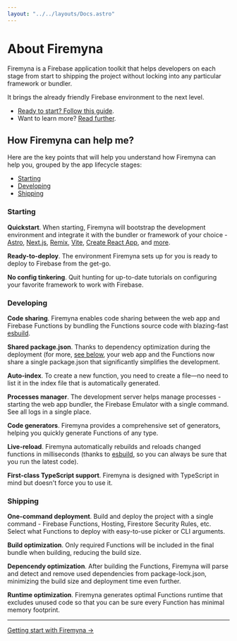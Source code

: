 ```yaml
---
layout: "../../layouts/Docs.astro"
---
```


# About Firemyna

Firemyna is a Firebase application toolkit that helps developers on each stage from start to shipping the project without locking into any particular framework or bundler.

It brings the already friendly Firebase environment to the next level.

- [Ready to start? Follow this guide](/docs/start).
- Want to learn more? [Read further](#how-firemyna-can-help-me).

## How Firemyna can help me?

Here are the key points that will help you understand how Firemyna can help you, grouped by the app lifecycle stages:

- [Starting](#starting)
- [Developing](#developing)
- [Shipping](#shipping)

### Starting

**Quickstart**. When starting, Firemyna will bootstrap the development environment and integrate it with the bundler or framework of your choice - [Astro], [Next.js], [Remix], [Vite], [Create React App], and [more](/docs/start).

**Ready-to-deploy**. The environment Firemyna sets up for you is ready to deploy to Firebase from the get-go.

**No config tinkering**. Quit hunting for up-to-date tutorials on configuring your favorite framework to work with Firebase.

### Developing

**Code sharing**. Firemyna enables code sharing between the web app and Firebase Functions by bundling the Functions source code with blazing-fast [esbuild].

**Shared package.json**. Thanks to dependency optimization during the deployment (for more, [see below](#shipping), your web app and the Functions now share a single package.json that significantly simplifies the development.

**Auto-index**. To create a new function, you need to create a file—no need to list it in the index file that is automatically generated.

**Processes manager**. The development server helps manage processes - starting the web app bundler, the Firebase Emulator with a single command. See all logs in a single place.

**Code generators**. Firemyna provides a comprehensive set of generators, helping you quickly generate Functions of any type.

**Live-reload**. Firemyna automatically rebuilds and reloads changed functions in milliseconds (thanks to [esbuild], so you can always be sure that you run the latest code).

**First-class TypeScript support**. Firemyna is designed with TypeScript in mind but doesn't force you to use it.

### Shipping

**One-command deployment**. Build and deploy the project with a single command - Firebase Functions, Hosting, Firestore Security Rules, etc. Select what Functions to deploy with easy-to-use picker or CLI arguments.

**Build optimization**. Only required Functions will be included in the final bundle when building, reducing the build size.

**Depencendy optimization**. After building the Functions, Firemyna will parse and detect and remove used dependencies from package-lock.json, minimizing the build size and deployment time even further.

**Runtime optimization**. Firemyna generates optimal Functions runtime that excludes unused code so that you can be sure every Function has minimal memory footprint.

---

[Getting start with Firemyna →](/docs/start)

[astro]: /docs/start/astro
[next.js]: /docs/start/next
[remix]: /docs/start/remix
[vite]: /docs/start/vite
[create react app]: /docs/start/cra
[esbuild]: https://esbuild.github.io/
